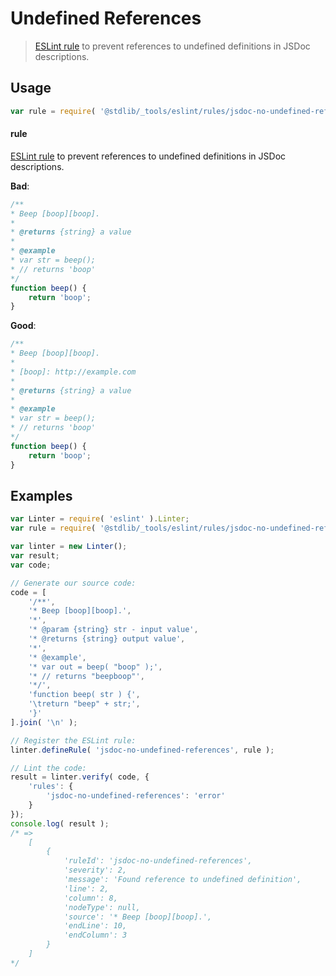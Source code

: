 # Undefined References

> [ESLint rule][eslint-rules] to prevent references to undefined definitions in JSDoc descriptions.

<section class="intro">

</section>

<!-- /.intro -->

<section class="usage">

## Usage

```javascript
var rule = require( '@stdlib/_tools/eslint/rules/jsdoc-no-undefined-references' );
```

#### rule

[ESLint rule][eslint-rules] to prevent references to undefined definitions in JSDoc descriptions.

**Bad**:

<!-- eslint-disable stdlib/jsdoc-no-undefined-references, stdlib/jsdoc-no-unused-definitions, stdlib/jsdoc-markdown-remark -->

```javascript
/**
* Beep [boop][boop].
*
* @returns {string} a value
*
* @example
* var str = beep();
* // returns 'boop'
*/
function beep() {
    return 'boop';
}
```

**Good**:

```javascript
/**
* Beep [boop][boop].
*
* [boop]: http://example.com
*
* @returns {string} a value
*
* @example
* var str = beep();
* // returns 'boop'
*/
function beep() {
    return 'boop';
}
```

</section>

<!-- /.usage -->

<section class="examples">

## Examples

<!-- eslint no-undef: "error" -->

```javascript
var Linter = require( 'eslint' ).Linter;
var rule = require( '@stdlib/_tools/eslint/rules/jsdoc-no-undefined-references' );

var linter = new Linter();
var result;
var code;

// Generate our source code:
code = [
    '/**',
    '* Beep [boop][boop].',
    '*',
    '* @param {string} str - input value',
    '* @returns {string} output value',
    '*',
    '* @example',
    '* var out = beep( "boop" );',
    '* // returns "beepboop"',
    '*/',
    'function beep( str ) {',
    '\treturn "beep" + str;',
    '}'
].join( '\n' );

// Register the ESLint rule:
linter.defineRule( 'jsdoc-no-undefined-references', rule );

// Lint the code:
result = linter.verify( code, {
    'rules': {
        'jsdoc-no-undefined-references': 'error'
    }
});
console.log( result );
/* =>
    [
        {
            'ruleId': 'jsdoc-no-undefined-references',
            'severity': 2,
            'message': 'Found reference to undefined definition',
            'line': 2,
            'column': 8,
            'nodeType': null,
            'source': '* Beep [boop][boop].',
            'endLine': 10,
            'endColumn': 3
        }
    ]
*/
```

</section>

<!-- /.examples -->

<section class="links">

[eslint-rules]: https://eslint.org/docs/developer-guide/working-with-rules

</section>

<!-- /.links -->
